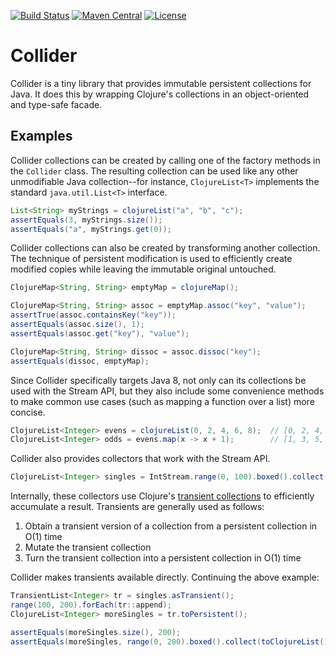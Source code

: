 [![Build Status](http://img.shields.io/travis/rschmitt/collider.svg)](https://travis-ci.org/rschmitt/collider)
[![Maven Central](https://img.shields.io/maven-central/v/com.github.rschmitt/collider.svg)](https://maven-badges.herokuapp.com/maven-central/com.github.rschmitt/collider)
[![License](https://img.shields.io/github/license/rschmitt/collider.svg)](https://creativecommons.org/about/cc0)

# Collider

Collider is a tiny library that provides immutable persistent collections for
Java. It does this by wrapping Clojure's collections in an object-oriented and
type-safe facade.

## Examples

Collider collections can be created by calling one of the factory methods in
the `Collider` class. The resulting collection can be used like any other
unmodifiable Java collection--for instance, `ClojureList<T>` implements the
standard `java.util.List<T>` interface.

```java
List<String> myStrings = clojureList("a", "b", "c");
assertEquals(3, myStrings.size());
assertEquals("a", myStrings.get(0));
```

Collider collections can also be created by transforming another collection.
The technique of persistent modification is used to efficiently create modified
copies while leaving the immutable original untouched.

```java
ClojureMap<String, String> emptyMap = clojureMap();

ClojureMap<String, String> assoc = emptyMap.assoc("key", "value");
assertTrue(assoc.containsKey("key"));
assertEquals(assoc.size(), 1);
assertEquals(assoc.get("key"), "value");

ClojureMap<String, String> dissoc = assoc.dissoc("key");
assertEquals(dissoc, emptyMap);
```

Since Collider specifically targets Java 8, not only can its collections be
used with the Stream API, but they also include some convenience methods to
make common use cases (such as mapping a function over a list) more concise.

```java
ClojureList<Integer> evens = clojureList(0, 2, 4, 6, 8);  // [0, 2, 4, 6, 8]
ClojureList<Integer> odds = evens.map(x -> x + 1);        // [1, 3, 5, 7, 9]
```

Collider also provides collectors that work with the Stream API.

```java
ClojureList<Integer> singles = IntStream.range(0, 100).boxed().collect(toClojureList());
```

Internally, these collectors use Clojure's [transient
collections](http://clojure.org/transients) to efficiently accumulate a result.
Transients are generally used as follows:

1. Obtain a transient version of a collection from a persistent collection in
   O(1) time
2. Mutate the transient collection
3. Turn the transient collection into a persistent collection in O(1) time

Collider makes transients available directly. Continuing the above example:

```java
TransientList<Integer> tr = singles.asTransient();
range(100, 200).forEach(tr::append);
ClojureList<Integer> moreSingles = tr.toPersistent();

assertEquals(moreSingles.size(), 200);
assertEquals(moreSingles, range(0, 200).boxed().collect(toClojureList()));
```
